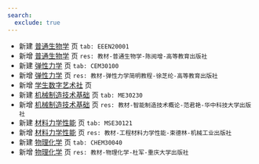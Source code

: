 ```yaml
---
search:
  exclude: true
---
```


- 新建 [普通生物学](../../../../course/普通生物学.md) 页 `tab: EEEN20001`
- 新增 [普通生物学](../../../../course/普通生物学.md) 页 `res: 教材-普通生物学-陈阅增-高等教育出版社`
- 新建 [弹性力学](../../../../course/弹性力学.md) 页 `tab: CEM30100`
- 新增 [弹性力学](../../../../course/弹性力学.md) 页 `res: 教材-弹性力学简明教程-徐芝纶-高等教育出版社`
- 新增 [学生数字艺术社](../../../../club/职业发展协会/学生数字艺术社.md) 页
- 新建 [机械制造技术基础](../../../../course/机械制造技术基础.md) 页 `tab: ME30230`
- 新增 [机械制造技术基础](../../../../course/机械制造技术基础.md) 页 `res: 教材-智能制造技术概论-范君艳-华中科技大学出版社`
- 新建 [材料力学性能](../../../../course/材料力学性能.md) 页 `tab: MSE30121`
- 新增 [材料力学性能](../../../../course/材料力学性能.md) 页 `res: 教材-工程材料力学性能-束德林-机械工业出版社`
- 新建 [物理化学](../../../../course/物理化学.md) 页 `tab: CHEM30040`
- 新增 [物理化学](../../../../course/物理化学.md) 页 `res: 教材-物理化学-杜军-重庆大学出版社`
